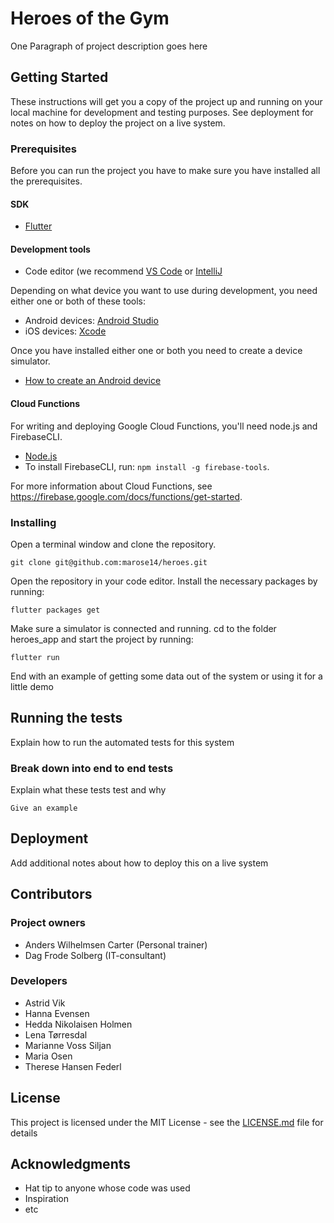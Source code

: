 # Heroes of the Gym

One Paragraph of project description goes here

## Getting Started

These instructions will get you a copy of the project up and running on your local machine for development and testing purposes. See deployment for notes on how to deploy the project on a live system.

### Prerequisites
Before you can run the project you have to make sure you have installed all the prerequisites. 

#### SDK
* [Flutter](https://flutter.dev/docs/get-started/install)


#### Development tools
* Code editor (we recommend [VS Code](https://code.visualstudio.com/) or [IntelliJ](https://www.jetbrains.com/idea/)

Depending on what device you want to use during development, you need either one or both of these tools: 
* Android devices: [Android Studio](https://developer.android.com/studio)
* iOS devices: [Xcode](https://itunes.apple.com/us/app/xcode/id497799835?mt=12)

Once you have installed either one or both you need to create a device simulator.
* [How to create an Android device](https://developer.android.com/studio/run/emulator)


#### Cloud Functions
For writing and deploying Google Cloud Functions, you'll need node.js and FirebaseCLI.

* [Node.js](https://nodejs.org/en/)
* To install FirebaseCLI, run: ```npm install -g firebase-tools```.

For more information about Cloud Functions, see https://firebase.google.com/docs/functions/get-started. 


### Installing
Open a terminal window and clone the repository.

```
git clone git@github.com:marose14/heroes.git
```

Open the repository in your code editor. Install the necessary packages by running:

```
flutter packages get
```

Make sure a simulator is connected and running. cd to the folder heroes_app and start the project by running:

```
flutter run
```

End with an example of getting some data out of the system or using it for a little demo

## Running the tests

Explain how to run the automated tests for this system

### Break down into end to end tests

Explain what these tests test and why

```
Give an example
```

## Deployment

Add additional notes about how to deploy this on a live system

## Contributors

### Project owners
* Anders Wilhelmsen Carter (Personal trainer)
* Dag Frode Solberg (IT-consultant)

### Developers
* Astrid Vik
* Hanna Evensen
* Hedda Nikolaisen Holmen
* Lena Tørresdal
* Marianne Voss Siljan
* Maria Osen
* Therese Hansen Federl

## License

This project is licensed under the MIT License - see the [LICENSE.md](LICENSE.md) file for details

## Acknowledgments

* Hat tip to anyone whose code was used
* Inspiration
* etc
